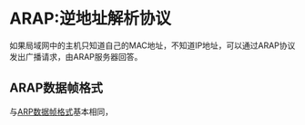 # ARAP:逆地址解析协议
如果局域网中的主机只知道自己的MAC地址，不知道IP地址，可以通过ARAP协议发出广播请求，由ARAP服务器回答。

## ARAP数据帧格式

与[ARP数据帧格式](./chap4_ARP-protocol.md/#ARP数据帧格式)基本相同，
